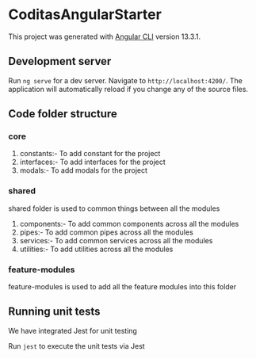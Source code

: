 # CoditasAngularStarter

This project was generated with [Angular CLI](https://github.com/angular/angular-cli) version 13.3.1.

## Development server

Run `ng serve` for a dev server. Navigate to `http://localhost:4200/`. The application will automatically reload if you change any of the source files.

## Code folder structure
### core
1. constants:- To add constant for the project
2. interfaces:- To add interfaces for the project
3. modals:- To add modals for the project
### shared
shared folder is used to common things between all the modules
1. components:- To add common components across all the modules
2. pipes:- To add common pipes across all the modules
3. services:- To add common services across all the modules
4. utilities:- To add utilities across all the modules

### feature-modules
feature-modules is used to add all the feature modules into this folder

## Running unit tests
We have integrated Jest for unit testing

Run `jest` to execute the unit tests via Jest

